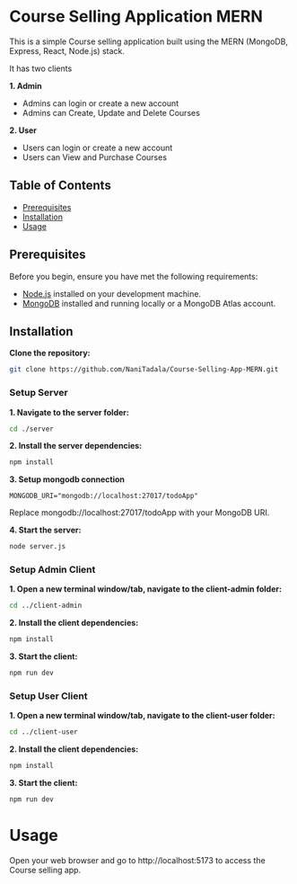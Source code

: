 # Course Selling Application MERN

This is a simple Course selling application built using the MERN (MongoDB, Express, React, Node.js) stack.

It has two clients 

**1. Admin**

- Admins can login or create a new account
- Admins can Create, Update and Delete Courses

**2. User**

- Users can login or create a new account
- Users can View and Purchase Courses

## Table of Contents

-   [Prerequisites](#prerequisites)
-   [Installation](#installation)
-   [Usage](#usage)

## Prerequisites

Before you begin, ensure you have met the following requirements:

-   [Node.js](https://nodejs.org/) installed on your development machine.
-   [MongoDB](https://www.mongodb.com/) installed and running locally or a MongoDB Atlas account.

## Installation

**Clone the repository:**

```sh
git clone https://github.com/NaniTadala/Course-Selling-App-MERN.git

```

### Setup Server

**1. Navigate to the server folder:**

```sh
cd ./server
```

**2. Install the server dependencies:**

```sh
npm install
```

**3. Setup mongodb connection**

```env
MONGODB_URI="mongodb://localhost:27017/todoApp"
```

Replace mongodb://localhost:27017/todoApp with your MongoDB URI.

**4. Start the server:**

```sh
node server.js
```

### Setup Admin  Client

**1. Open a new terminal window/tab, navigate to the client-admin folder:**

```sh
cd ../client-admin
```

**2. Install the client dependencies:**

```sh
npm install
```

**3. Start the client:**

```sh
npm run dev
```

### Setup User Client

**1. Open a new terminal window/tab, navigate to the client-user folder:**

```sh
cd ../client-user
```

**2. Install the client dependencies:**

```sh
npm install
```

**3. Start the client:**

```sh
npm run dev
```

# Usage

Open your web browser and go to http://localhost:5173 to access the Course selling app.
